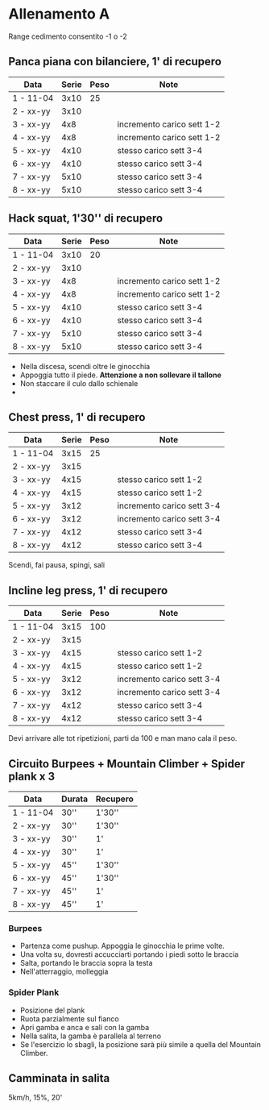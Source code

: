 # Allenamento A

Range cedimento consentito -1 o -2

## Panca piana con bilanciere, 1' di recupero

| Data      | Serie | Peso | Note                       |
| --------- | ----- | ---- | -------------------------- |
| 1 - 11-04 | 3x10  | 25   |                            |
| 2 - xx-yy | 3x10  |      |                            |
| 3 - xx-yy | 4x8   |      | incremento carico sett 1-2 |
| 4 - xx-yy | 4x8   |      | incremento carico sett 1-2 |
| 5 - xx-yy | 4x10  |      | stesso carico sett 3-4     |
| 6 - xx-yy | 4x10  |      | stesso carico sett 3-4     |
| 7 - xx-yy | 5x10  |      | stesso carico sett 3-4     |
| 8 - xx-yy | 5x10  |      | stesso carico sett 3-4     |

## Hack squat, 1'30'' di recupero

| Data      | Serie | Peso | Note                       |
| --------- | ----- | ---- | -------------------------- |
| 1 - 11-04 | 3x10  | 20   |                            |
| 2 - xx-yy | 3x10  |      |                            |
| 3 - xx-yy | 4x8   |      | incremento carico sett 1-2 |
| 4 - xx-yy | 4x8   |      | incremento carico sett 1-2 |
| 5 - xx-yy | 4x10  |      | stesso carico sett 3-4     |
| 6 - xx-yy | 4x10  |      | stesso carico sett 3-4     |
| 7 - xx-yy | 5x10  |      | stesso carico sett 3-4     |
| 8 - xx-yy | 5x10  |      | stesso carico sett 3-4     |

- Nella discesa, scendi oltre le ginocchia
- Appoggia tutto il piede. **Attenzione a non sollevare il tallone**
- Non staccare il culo dallo schienale
-

## Chest press, 1' di recupero

| Data      | Serie | Peso | Note                       |
| --------- | ----- | ---- | -------------------------- |
| 1 - 11-04 | 3x15  | 25   |                            |
| 2 - xx-yy | 3x15  |      |                            |
| 3 - xx-yy | 4x15  |      | stesso carico sett 1-2     |
| 4 - xx-yy | 4x15  |      | stesso carico sett 1-2     |
| 5 - xx-yy | 3x12  |      | incremento carico sett 3-4 |
| 6 - xx-yy | 3x12  |      | incremento carico sett 3-4 |
| 7 - xx-yy | 4x12  |      | stesso carico sett 3-4     |
| 8 - xx-yy | 4x12  |      | stesso carico sett 3-4     |

Scendi, fai pausa, spingi, sali

## Incline leg press, 1' di recupero

| Data      | Serie | Peso | Note                       |
| --------- | ----- | ---- | -------------------------- |
| 1 - 11-04 | 3x15  | 100  |                            |
| 2 - xx-yy | 3x15  |      |                            |
| 3 - xx-yy | 4x15  |      | stesso carico sett 1-2     |
| 4 - xx-yy | 4x15  |      | stesso carico sett 1-2     |
| 5 - xx-yy | 3x12  |      | incremento carico sett 3-4 |
| 6 - xx-yy | 3x12  |      | incremento carico sett 3-4 |
| 7 - xx-yy | 4x12  |      | stesso carico sett 3-4     |
| 8 - xx-yy | 4x12  |      | stesso carico sett 3-4     |

Devi arrivare alle tot ripetizioni, parti da 100 e man mano cala il peso.

## Circuito Burpees + Mountain Climber + Spider plank x 3

| Data      | Durata | Recupero |
| --------- | ------ | -------- |
| 1 - 11-04 | 30''   | 1'30''   |
| 2 - xx-yy | 30''   | 1'30''   |
| 3 - xx-yy | 30''   | 1'       |
| 4 - xx-yy | 30''   | 1'       |
| 5 - xx-yy | 45''   | 1'30''   |
| 6 - xx-yy | 45''   | 1'30''   |
| 7 - xx-yy | 45''   | 1'       |
| 8 - xx-yy | 45''   | 1'       |

### Burpees

- Partenza come pushup. Appoggia le ginocchia le prime volte.
- Una volta su, dovresti accucciarti portando i piedi sotto le braccia
- Salta, portando le braccia sopra la testa
- Nell'atterraggio, molleggia

### Spider Plank

- Posizione del plank
- Ruota parzialmente sul fianco
- Apri gamba e anca e sali con la gamba
- Nella salita, la gamba è parallela al terreno
- Se l'esercizio lo sbagli, la posizione sarà più simile a quella del Mountain Climber.

## Camminata in salita

5km/h, 15%, 20'
